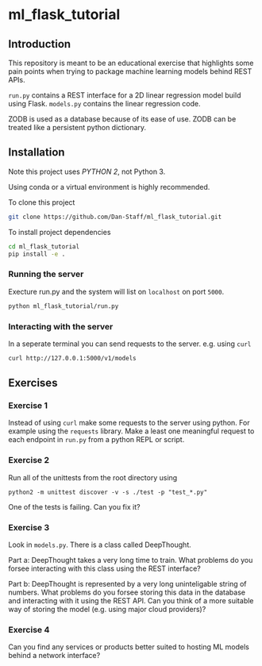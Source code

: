 # ml_flask_tutorial

## Introduction

This repository is meant to be an educational exercise that highlights some pain points when trying to package machine learning models behind REST APIs.

`run.py` contains a REST interface for a 2D linear regression model build using Flask.
`models.py` contains the linear regression code.

ZODB is used as a database because of its ease of use. ZODB can be treated like a persistent python dictionary.

## Installation

Note this project uses *PYTHON 2*, not Python 3.

Using conda or a virtual environment is highly recommended.

To clone this project
```bash
git clone https://github.com/Dan-Staff/ml_flask_tutorial.git
```

To install project dependencies
```bash
cd ml_flask_tutorial
pip install -e .
```

### Running the server

Execture run.py and the system will list on `localhost` on port `5000`.

```bash
python ml_flask_tutorial/run.py
```

### Interacting with the server

In a seperate terminal you can send requests to the server. e.g. using `curl`

```bash
curl http://127.0.0.1:5000/v1/models
```

## Exercises

### Exercise 1
Instead of using `curl` make some requests to the server using python. For example using the `requests` library.
Make a least one meaningful request to each endpoint in `run.py` from a python REPL or script.

### Exercise 2
Run all of the unittests from the root directory using
```
python2 -m unittest discover -v -s ./test -p "test_*.py"
```

One of the tests is failing. Can you fix it?

### Exercise 3
Look in `models.py`. There is a class called DeepThought.

Part a: DeepThought takes a very long time to train. What problems do you forsee interacting with this class using the REST interface?

Part b: DeepThought is represented by a very long uninteligable string of numbers. What problems do you forsee storing this data in the database and interacting with it using the REST API. Can you think of a more suitable way of storing the model (e.g. using major cloud providers)?


### Exercise 4
Can you find any services or products better suited to hosting ML models behind a network interface?
